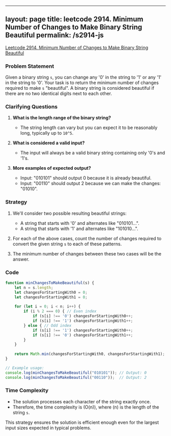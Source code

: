 
---
layout: page
title: leetcode 2914. Minimum Number of Changes to Make Binary String Beautiful
permalink: /s2914-js
---
[Leetcode 2914. Minimum Number of Changes to Make Binary String Beautiful](https://algoadvance.github.io/algoadvance/l2914)
### Problem Statement

Given a binary string `s`, you can change any '0' in the string to '1' or any '1' in the string to '0'. Your task is to return the minimum number of changes required to make `s` "beautiful". A binary string is considered beautiful if there are no two identical digits next to each other.

### Clarifying Questions

1. **What is the length range of the binary string?**
   - The string length can vary but you can expect it to be reasonably long, typically up to `10^5`.

2. **What is considered a valid input?**
   - The input will always be a valid binary string containing only '0's and '1's.

3. **More examples of expected output?**
   - Input: "010101" should output 0 because it is already beautiful.
   - Input: "00110" should output 2 because we can make the changes: "01010".

### Strategy

1. We'll consider two possible resulting beautiful strings:
   - A string that starts with '0' and alternates like "010101...".
   - A string that starts with '1' and alternates like "101010...".

2. For each of the above cases, count the number of changes required to convert the given string `s` to each of these patterns.

3. The minimum number of changes between these two cases will be the answer.

### Code

```javascript
function minChangesToMakeBeautiful(s) {
    let n = s.length;
    let changesForStartingWith0 = 0;
    let changesForStartingWith1 = 0;
    
    for (let i = 0; i < n; i++) {
        if (i % 2 === 0) { // Even index
            if (s[i] !== '0') changesForStartingWith0++;
            if (s[i] !== '1') changesForStartingWith1++;
        } else { // Odd index
            if (s[i] !== '1') changesForStartingWith0++;
            if (s[i] !== '0') changesForStartingWith1++;
        }
    }
    
    return Math.min(changesForStartingWith0, changesForStartingWith1);
}

// Example usage:
console.log(minChangesToMakeBeautiful("010101")); // Output: 0
console.log(minChangesToMakeBeautiful("00110"));  // Output: 2
```

### Time Complexity

- The solution processes each character of the string exactly once.
- Therefore, the time complexity is \(O(n)\), where \(n\) is the length of the string `s`.

This strategy ensures the solution is efficient enough even for the largest input sizes expected in typical problems.